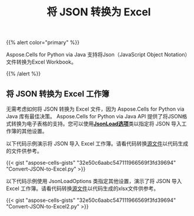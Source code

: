 ﻿---
title: 将 JSON 转换为 Excel
type: docs
weight: 300
url: /zh/python-java/convert-json-to-excel/
description: 了解如何使用 Aspose.Cells for Python via Java 将 json 转换为 excel 文件。
keywords: Importing json without office 2013, office 2016, office 2019 and office 365.
---
{{% alert color="primary" %}}

Aspose.Cells for Python via Java 支持将Json（JavaScript Object Notation）文件转换为Excel Workbook。

{{% /alert %}}

## **将 JSON 转换为 Excel 工作簿**
无需考虑如何将 JSON 转换为 Excel 文件，因为 Aspose.Cells for Python via Java 库有最佳决策。 Aspose.Cells for Python via Java API 提供了将JSON格式转换为电子表格的支持。您可以使用[**JsonLoad选项**](https://reference.aspose.com/cells/python-java/asposecells.api/JsonLoadOptions)类以指定将 JSON 导入工作簿的其他设置。

以下代码示例演示将 JSON 导入 Excel 工作簿。请看代码转换[源文件](sample.json)以代码生成的文件供参考。

{{< gist "aspose-cells-gists" "32e50c6aabc547111966569f3fd39694" "Convert-JSON-to-Excel.py" >}}

以下代码示例使用 JsonLoadOptions 类指定其他设置，演示了将 JSON 导入 Excel 工作簿。请看代码转换[源文件](sample.json)以代码生成的xlsx文件供参考。

{{< gist "aspose-cells-gists" "32e50c6aabc547111966569f3fd39694" "Convert-JSON-to-Excel2.py" >}}
